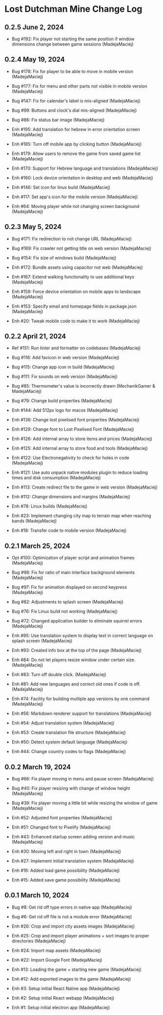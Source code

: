 # Lost Dutchman Mine Change Log

## 0.2.5 June 2, 2024

- Bug #192: Fix player not starting the same position if window dimensions change between game sessions (MadejaMaciej)

## 0.2.4 May 19, 2024

- Bug #178: Fix for player to be able to move in mobile version (MadejaMaciej)
- Bug #177: Fix for menu and other parts not visible in mobile version (MadejaMaciej)
- Bug #147: Fix for calendar's label is mis-aligned (MadejaMaciej)
- Bug #99: Buttons and clock's dial mis-aligned (MadejaMaciej)
- Bug #86: Fix status bar image (MadejaMaciej)

- Enh #195: Add translation for hebrew in error orientation screen (MadejaMaciej)
- Enh #185: Turn off mobile app by clicking button (MadejaMaciej)
- Enh #179: Allow users to remove the game from saved game list (MadejaMaciej)
- Enh #170: Support for Hebrew language and translations (MadejaMaciej)
- Enh #160: Lock device orientation in desktop and web (MadejaMaciej)
- Enh #146: Set icon for linux build (MadejaMaciej)
- Enh #117: Set app's icon for the mobile version (MadejaMaciej)
- Enh #64: Moving player while not changing screen background (MadejaMaciej)

## 0.2.3 May 5, 2024

- Bug #171: Fix redirection to not change URL (MadejaMaciej)
- Bug #169: Fix crawler not getting title on web version (MadejaMaciej)
- Bug #154: Fix size of windows build (MadejaMaciej)

- Enh #172: Bundle assets using capacitor not web (MadejaMaciej)
- Enh #167: Extend walking functionality to use additional keys (MadejaMaciej)
- Enh #159: Force device orientation on mobile apps to landscape (MadejaMaciej)
- Enh #153: Specify email and homepage fields in package.json (MadejaMaciej)
- Enh #20: Tweak mobile code to make it to work (MadejaMaciej)

## 0.2.2 April 21, 2024

- Ref #151: Run linter and formatter on codebases (MadejaMaciej)

- Bug #116: Add favicon in web version (MadejaMaciej)
- Bug #115: Change app icon in build (MadejaMaciej)
- Bug #111: Fix sounds on web version (MadejaMaciej)
- Bug #85: Thermometer's value is incorrectly drawn (MechanikGamer & MadejaMaciej)
- Bug #79: Change build properties (MadejaMaciej)

- Enh #144: Add 512px logo for macos (MadejaMaciej)
- Enh #136: Change lost pixelised font properties (MadejaMaciej)
- Enh #129: Change font to Lost Pixelised Font (MadejaMaciej)
- Enh #126: Add internal array to store items and prices (MadejaMaciej)
- Enh #125: Add internal array to store food and tools (MadejaMaciej)
- Enh #122: Use Electronegativity to check for holes in code (MadejaMaciej)
- Enh #121: Use auto unpack native modules plugin to reduce loading times and disk consumption (MadejaMaciej)
- Enh #113: Create redirect file to the game in web version (MadejaMaciej)
- Enh #112: Change dimensions and margins (MadejaMaciej)
- Enh #78: Linux builds (MadejaMaciej)
- Enh #23: Implement changing city map to terrain map when reaching bands (MadejaMaciej)
- Enh #18: Transfer code to mobile version (MadejaMaciej)

## 0.2.1 March 25, 2024

- Opt #100: Optimization of player script and animation frames (MadejaMaciej)

- Bug #98: Fix for ratio of main interface background elements (MadejaMaciej)
- Bug #97: Fix for animation displayed on second keypress (MadejaMaciej)
- Bug #82: Adjustments to splash screen (MadejaMaciej)
- Bug #76: Fix Linux build not working (MadejaMaciej)
- Bug #72: Changed application builder to eliminate squirrel errors (MadejaMaciej)

- Enh #95: Use translation system to display text in correct language on splash screen (MadejaMaciej)
- Enh #93: Created info box at the top of the page (MadejaMaciej)
- Enh #84: Do not let players resize window under certain size. (MadejaMaciej)
- Enh #83: Turn off double click. (MadejaMaciej)
- Enh #81: Add new languages and correct old ones if code is off. (MadejaMaciej)
- Enh #74: Facility for building multiple app versions by one command (MadejaMaciej)
- Enh #56: Markdown renderer support for translations (MadejaMaciej)
- Enh #54: Adjust translation system (MadejaMaciej)
- Enh #53: Create translation file structure (MadejaMaciej)
- Enh #50: Detect system default language (MadejaMaciej)
- Enh #44: Change country codes to flags (MadejaMaciej)

## 0.0.2 March 19, 2024

- Bug #66: Fix player moving in menu and pause screen (MadejaMaciej)
- Bug #40: Fix player resizing with change of window height (MadejaMaciej)
- Bug #39: Fix player moving a little bit while resizing the window of game (MadejaMaciej)

- Enh #52: Adjusted font properties (MadejaMaciej)
- Enh #51: Changed font to Pixelify (MadejaMaciej)
- Enh #43: Enhanced startup screen adding version and music (MadejaMaciej)
- Enh #30: Moving left and right in town (MadejaMaciej)
- Enh #27: Implement initial translation system (MadejaMaciej)
- Enh #16: Added load game possibility (MadejaMaciej)
- Enh #15: Added save game possibility (MadejaMaciej)

## 0.0.1 March 10, 2024

- Bug #8: Get rid off type errors in native app (MadejaMaciej)
- Bug #6: Get rid off file is not a module error (MadejaMaciej)

- Enh #26: Crop and import city assets images (MadejaMaciej)
- Enh #25: Crop and import player animations + sort images to proper directories (MadejaMaciej)
- Enh #24: Import map assets (MadejaMaciej)
- Enh #22: Import Google Font (MadejaMaciej)
- Enh #13: Loading the game + starting new game (MadejaMaciej)
- Enh #12: Add exported images to the game (MadejaMaciej)
- Enh #3: Setup initial React Native app (MadejaMaciej)
- Enh #2: Setup initial React webapp (MadejaMaciej)
- Enh #1: Setup initial electron app (MadejaMaciej)
